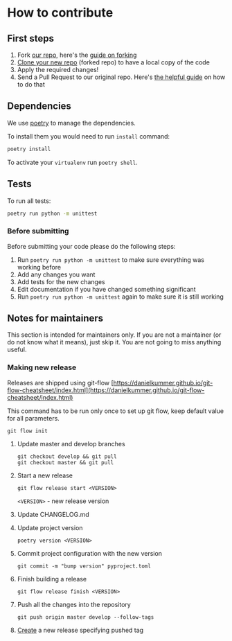 # How to contribute

## First steps
1. Fork [our repo](https://github.com/Uma-Tech/rabbitmq-api-admin),
here's the [guide on forking](https://help.github.com/en/github/getting-started-with-github/fork-a-repo)
1. [Clone your new repo](https://help.github.com/en/github/creating-cloning-and-archiving-repositories/cloning-a-repository) (forked repo) to have a local copy of the code
1. Apply the required changes!
1. Send a Pull Request to our original repo. Here's [the helpful guide](https://help.github.com/en/github/collaborating-with-issues-and-pull-requests/creating-a-pull-request) on how to do that


## Dependencies
We use [poetry](https://github.com/sdispater/poetry) to manage the dependencies.

To install them you would need to run `install` command:

```bash
poetry install
```

To activate your `virtualenv` run `poetry shell`.


## Tests
To run all tests:

```bash
poetry run python -m unittest
```


### Before submitting

Before submitting your code please do the following steps:

1. Run `poetry run python -m unittest` to make sure everything was working before
1. Add any changes you want
1. Add tests for the new changes
1. Edit documentation if you have changed something significant
1. Run `poetry run python -m unittest` again to make sure it is still working


## Notes for maintainers

This section is intended for maintainers only.
If you are not a maintainer (or do not know what it means),
just skip it. You are not going to miss anything useful.

### Making new release
Releases are shipped using git-flow
[https://danielkummer.github.io/git-flow-cheatsheet/index.html](https://danielkummer.github.io/git-flow-cheatsheet/index.html)

This command has to be run only once to set up git flow, keep default value
for all parameters.
```shell script
git flow init
```

1. Update master and develop branches
    ```shell script
    git checkout develop && git pull
    git checkout master && git pull
    ```
   
1. Start a new release
    ```shell script
    git flow release start <VERSION>
    ```
    `<VERSION>` - new release version
    
1. Update CHANGELOG.md

1. Update project version
    ```shell script
    poetry version <VERSION>
    ```

1. Commit project configuration with the new version
    ```shell script
    git commit -m "bump version" pyproject.toml
    ```

1. Finish building a release
    ```shell script
    git flow release finish <VERSION>
    ```

1. Push all the changes into the repository
    ```shell script
    git push origin master develop --follow-tags
    ```

1. [Create](https://github.com/Uma-Tech/rabbitmq-api-admin/releases/new)
 a new release specifying pushed tag